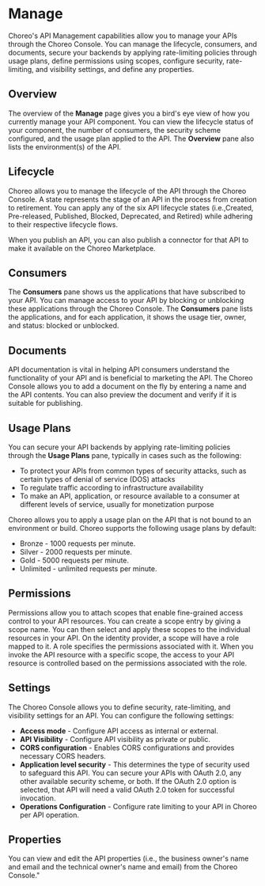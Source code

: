 # Manage

Choreo's API Management capabilities allow you to manage your APIs through the Choreo Console. You can manage the lifecycle, consumers, and documents, secure your backends by applying rate-limiting policies through usage plans, define permissions using scopes, configure security, rate-limiting, and visibility settings, and define any properties. 

## Overview

The overview of the **Manage** page gives you a bird's eye view of how you currently manage your API component. You can view the lifecycle status of your component, the number of consumers, the security scheme configured, and the usage plan applied to the API. The **Overview** pane also lists the environment(s) of the API.

## Lifecycle

Choreo allows you to manage the lifecycle of the API through the Choreo Console. A state represents the stage of an API in the process from creation to retirement. You can apply any of the six API lifecycle states (i.e.,Created, Pre-released, Published, Blocked, Deprecated, and Retired) while adhering to their respective lifecycle flows.

When you publish an API, you can also publish a connector for that API to make it available on the Choreo Marketplace.

## Consumers

The **Consumers** pane shows us the applications that have subscribed to your API. You can manage access to your API by blocking or unblocking these applications through the Choreo Console. The **Consumers** pane lists the applications, and for each application, it shows the usage tier, owner, and status: blocked or unblocked. 

## Documents

API documentation is vital in helping API consumers understand the functionality of your API and is beneficial to marketing the API. The Choreo Console allows you to add a document on the fly by entering a name and the API contents. You can also preview the document and verify if it is suitable for publishing. 

## Usage Plans

You can secure your API backends by applying rate-limiting policies through the **Usage Plans** pane, typically in cases such as the following: 

- To protect your APIs from common types of security attacks, such as certain types of denial of service (DOS) attacks
- To regulate traffic according to infrastructure availability
- To make an API, application, or resource available to a consumer at different levels of service, usually for monetization purpose

Choreo allows you to apply a usage plan on the API that is not bound to an environment or build. Choreo supports the following usage plans by default:

- Bronze - 1000 requests per minute.
- Silver - 2000 requests per minute.
- Gold - 5000 requests per minute.
- Unlimited - unlimited requests per minute.

## Permissions

Permissions allow you to attach scopes that enable fine-grained access control to your API resources. You can create a scope entry by giving a scope name. You can then select and apply these scopes to the individual resources in your API. On the identity provider, a scope will have a role mapped to it. A role specifies the permissions associated with it. When you invoke the API resource with a specific scope, the access to your API resource is controlled based on the permissions associated with the role. 

## Settings

The Choreo Console allows you to define security, rate-limiting, and visibility settings for an API. You can configure the following settings: 

- **Access mode** - Configure API access as internal or external. 
- **API Visibility** - Configure API visibility as private or public.
- **CORS configuration** - Enables CORS configurations and provides necessary CORS headers.
- **Application level security** - This determines the type of security used to safeguard this API.  You can secure your APIs with OAuth 2.0, any other available security scheme, or both. If the OAuth 2.0 option is selected, that API will need a valid OAuth 2.0 token for successful invocation.
- **Operations Configuration** - Configure rate limiting to your API in Choreo per API operation.

## Properties

You can view and edit the API properties (i.e., the business owner's name and email and the technical owner's name and email) from the Choreo Console."
